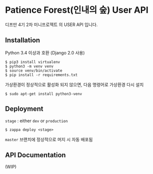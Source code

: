 # Patience Forest(인내의 숲) User API
디프만 4기 2차 미니프로젝트 의 USER API 입니다.

## Installation

Python 3.4 이상과 호환 (Django 2.0 사용)

```
$ pip3 install virtualenv
$ python3 -m venv venv
$ source venv/bin/activate
$ pip install -r requirements.txt
```

가상환경이 정상적으로 활성화 되지 않으면, 다음 명령어로 가상환경 다시 설치
```
$ sudo apt-get install python3-venv
```

## Deployment

`stage` : either `dev` or `production`

```
$ zappa deploy <stage>
```

`master` 브랜치에 정상적으로 머지 시 자동 배포됨

## API Documentation
(WIP)

